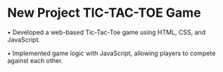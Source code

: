 # New Project TIC-TAC-TOE Game

• Developed a web-based Tic-Tac-Toe game using HTML, CSS, and JavaScript.

• Implemented game logic with JavaScript, allowing players to compete against each other.